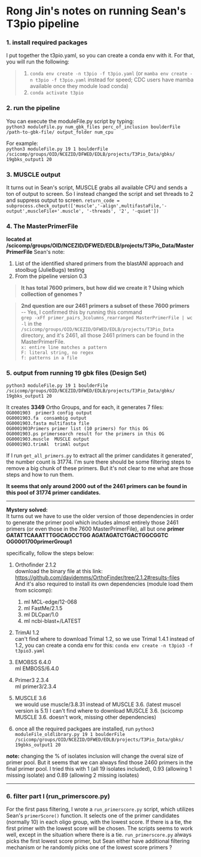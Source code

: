 # Rong Jin's notes on running Sean's T3pio pipeline


### 1.  install required packages  

I put together the t3pio.yaml, so you can create a conda env with it. For that, you will run the following:   
  >   1. `conda env create -n t3pio -f t3pio.yaml` (or `mamba env create -n t3pio -f t3pio.yaml` instead for speed; CDC users have mamba available once they module load conda)   
  >   2.  `conda activate t3pio`  



### 2.  run the pipeline  

You can execute the moduleFile.py script by typing:  
`python3 moduleFile.py num_gbk_files perc_of_inclusion boulderFile /path-to-gbk-file/ output_folder num_cpu`  

For example:  
`python3 moduleFile.py 19 1 boulderFile /scicomp/groups/OID/NCEZID/DFWED/EDLB/projects/T3Pio_Data/gbks/ 19gbks_output1 20`

### 3.  MUSCLE output  
It turns out in Sean's script, MUSCLE grabs all available CPU and sends a ton of output to screen. So I instead changed the script and set threads to 2 and suppress output to screen.
`return_code = subprocess.check_output(['muscle','-align',multifastaFile,'-output',muscleFile+'.muscle', '-threads', '2', '-quiet'])`  


### 4.  The MasterPrimerFile   

 **located at /scicomp/groups/OID/NCEZID/DFWED/EDLB/projects/T3Pio_Data/MasterPrimerFile**  Sean's note:  
1. List of the identified shared primers from the blastANI approach and stoolbug (JulieBugs) testing
2. From the pipeline version 0.3

>  **It has total 7600 primers, but how did we create it ? Using which collection of genomes ?**  

>  **2nd question are our 2461 primers a subset of these 7600 primers**  
>  -- Yes, I confirmed this by running this command  
>  `grep -xFf primer_pairs_3columns_rearranged MasterPrimerFile | wc -l` in the `/scicomp/groups/OID/NCEZID/DFWED/EDLB/projects/T3Pio_Data` directory, and it's 2461, all those 2461 primers can be found in the MasterPrimerFile.    
>  `x: entire line matches a pattern`  
>  `F: literal string, no regex`  
>  `f: patterns in a file`  

### 5. output from running 19 gbk files (Design Set)  
`python3 moduleFile.py 19 1 boulderFile /scicomp/groups/OID/NCEZID/DFWED/EDLB/projects/T3Pio_Data/gbks/ 19gbks_output1 20`  

It creates **3349** Ortho Groups, and for each, it generates 7 files:  
`OG0001903  primer3 config output`  
`OG0001903.fa  consambig output`  
`OG0001903.fasta multifasta file`  
`OG0001903Primers primer list (10 primers) for this OG`  
`OG0001903.ps primersearch result for the primers in this OG`  
`OG0001903.muscle  MUSCLE output`  
`OG0001903.trimAl  trimAl output`  

If I run `get_all_primers.py` to extract all the primer candidates it generated', the number count is 31774.  I'm sure there should be some filtering steps to remove a big chunk of these primers. But it's not clear to me what are those steps and how to run them.

**It seems that only around 2000 out of the 2461 primers can be found in this pool of 31774 primer candidates.**
  
***
**Mystery solved:**  
It turns out we have to use the older version of those dependencies in order to generate the primer pool which includes almost entirely those 2461 primers (or even those in the 7600 MasterPrimerFile), all but one **primer  GATATTCAAATTTGGCAGCCTGG AGATAGATCTGACTGGCGGTC   OG0001700primerGroup1**  

specifically, follow the steps below:  
1. Orthofinder 2.1.2  
download the binary file at this link: https://github.com/davidemms/OrthoFinder/tree/2.1.2#results-files  
And it's also required to install its own dependencies (module load them from scicomp):
    1. ml MCL-edge/12-068
    2. ml FastMe/2.1.5
    3. ml DLCpar/1.0
    4. ml ncbi-blast+/LATEST

2. TrimAl 1.2  
can't find where to download Trimal 1.2, so we use Trimal 1.4.1 instead of 1.2, you can create a conda env for this: `conda env create -n t3pio3 -f t3pio3.yaml`  

3. EMOBSS 6.4.0  
ml EMBOSS/6.4.0

4. Primer3 2.3.4  
ml primer3/2.3.4

5. MUSCLE 3.6  
we would use muscle/3.8.31 instead of MUSCLE 3.6.  (latest muscel version is 5.1)
I can't find where to download MUSCLE 3.6. (scicomp MUSCLE 3.6. doesn't work, missing other dependencies)  

6. once all the required packgaes are installed, run `python3 moduleFile_oldlibrary.py 19 1 boulderFile /scicomp/groups/OID/NCEZID/DFWED/EDLB/projects/T3Pio_Data/gbks/ 19gbks_output1 20`  

**note:** changing the % of isolates inclusion will change the overal size of primer pool. But it seems that we can always find those 2460 primers in the final primer pool.  I tried this with 1 (all 19 isolates included), 0.93 (allowing 1 missing isolate) and 0.89 (allowing 2 missing isolates)   

***
### 6. filter part I  (run_primerscore.py)  

For the first pass filtering, I wrote a `run_primerscore.py` script, which utilizes Sean's `primerScore()` function. It selects one of the primer candidates (normally 10) in each oligo group, with the lowest score. If there is a tie, the first primer with the lowest score will be chosen.  The scripts seems to work well, except in the situation where there is a tie. `run_primerscore.py` always picks the first lowest score primer, but Sean either have additional filtering mechanism or he randomly picks one of the lowest score primers ?